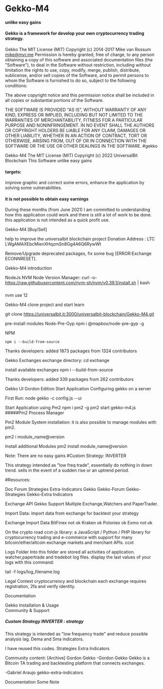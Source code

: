 # Gekko-M4
#### unlike easy gains


#### Gekko is a framework for develop your own cryptocurrency trading strategy.


Gekko The MIT License (MIT) Copyright (c) 2014-2017 Mike van Rossum mike@mvr.me
Permission is hereby granted, free of charge, to any person obtaining a copy of this software and associated documentation files (the "Software"), to deal in the Software without restriction, including without limitation the rights to use, copy, modify, merge, publish, distribute, sublicense, and/or sell copies of the Software, and to permit persons to whom the Software is furnished to do so, subject to the following conditions:

The above copyright notice and this permission notice shall be included in all copies or substantial portions of the Software.

THE SOFTWARE IS PROVIDED "AS IS", WITHOUT WARRANTY OF ANY KIND, EXPRESS OR IMPLIED, INCLUDING BUT NOT LIMITED TO THE WARRANTIES OF MERCHANTABILITY, FITNESS FOR A PARTICULAR PURPOSE AND NONINFRINGEMENT. IN NO EVENT SHALL THE AUTHORS OR COPYRIGHT HOLDERS BE LIABLE FOR ANY CLAIM, DAMAGES OR OTHER LIABILITY, WHETHER IN AN ACTION OF CONTRACT, TORT OR OTHERWISE, ARISING FROM, OUT OF OR IN CONNECTION WITH THE SOFTWARE OR THE USE OR OTHER DEALINGS IN THE SOFTWARE. #gekko



Gekko-M4 The MIT License (MIT) Copyright (c) 2022 UniversalBit Blockchain This Software unlike easy gains
#### targets:
improve graphic and correct some errors, enhance the application by solving some vulnerabilities.


#### it is not possible to obtain easy earnings



During these months (from June 2021) I am committed to understanding how this application could work and there is still a lot of work to be done. this application is not intended as a quick profit use.






Gekko-M4 [Buy/Sell]

help to improve the universalbit blockchain project 
Donation Address : LTC LWgAMAXEbcMienXHqzmSn8Gg4A6Q6RywWt


Remove/Upgrade deprecated packages, fix some bug [ERROR:Exchange ECONNRESET].

Gekko-M4
introduction

NodeJs
NVM Node Version Manager:
curl -o- https://raw.githubusercontent.com/nvm-sh/nvm/v0.39.1/install.sh | bash

#####

nvm use 12

Gekko-M4
clone project and start learn

git clone https://universalbit.it:3000/universalbit-blockchain/Gekko-M4.git

pre-install modules Node-Pre-Gyp
npm i @mapbox/node-pre-gyp -g

NPM
```
npm i --build-from-source

```

Thanks developers:
added 1873 packages from 1324 contributors


Gekko Exchanges
exchange directory:
cd exchange

install available exchanges
npm i --build-from-source

Thanks developers:
added 339 packages from 262 contributors

Gekko UI Gordon Edition
Start Application
Configuring gekko on a server

First Run:
node gekko -c config.js --ui

Start Application using Pm2
npm i pm2 -g
pm2 start gekko-m4.js
#####Pm2 Process Manager


Pm2 Module System installation:
it is also possible to manage modules with pm2.

pm2 i module_name@version

Install additional Modules
pm2 install module_name@version

Note:
There are no easy gains
#Custom Strategy: INVERTER

This strategy intended as "low freq trade", essentially do nothing in down trend. sells in the event of a sudden rise or an uptrend period.

#Resources:

Doc	Forum	Strategies	Extra-Indicators
Gekko	Gekko-Forum	Gekko-Strategies	Gekko-Extra Indicators

Exchange API
Gekko Support Multiple Exchange,Watchers and PaperTrader.

Import Data:
import data from exchange for backtest your strategy

Exchange	Import Data
BitFinex	 not ok
Kraken	     ok
Poloniex	 ok
Exmo         not ok

On the crypto road
ccxt-js library: a JavaScript / Python / PHP library for cryptocurrency trading and e-commerce with support for many bitcoin/ether/altcoin exchange markets and merchant APIs. ccxt

Logs Folder
Into this folder are stored all activities of application. watcher,papertrade and tradebot log files. display the last values of your logs with this command:

tail -f logs/log_filename.log

Legal Context
cryptocurrency and blockchain each exchange requires registration, 2fa and verify identity.

Documentation	

Gekko Installation & Usage	
Community & Support


##### Custom Strategy INVERTER : strategy
This strategy is intended as "low frequency trade" and reduce possible analysis lag. Dema and Sma indicators.

I have reused this codes. Strategies Extra Indicators

Community content: [Archive]
Gordon Gekko -Gordon Gekko Gekko is a Bitcoin TA trading and backtesting platform that connects exchanges.

-Gabriel Araujo gekko-extra-indicators

Documentation
Some Note
